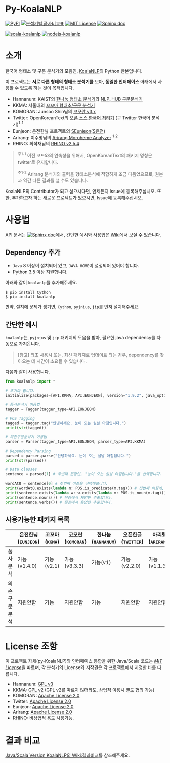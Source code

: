 # Py-KoalaNLP

[![PyPI](https://img.shields.io/pypi/v/koalanlp.svg?style=flat-square)](https://github.com/nearbydelta/py-koalanlp)
[![분석기별 품사비교표](https://img.shields.io/badge/%ED%92%88%EC%82%AC-%EB%B9%84%EA%B5%90%ED%91%9C-blue.svg?style=flat-square)](https://docs.google.com/spreadsheets/d/1OGM4JDdLk6URuegFKXg1huuKWynhg_EQnZYgTmG4h0s/edit?usp=sharing)
[![MIT License](https://img.shields.io/badge/license-MIT-green.svg?style=flat-square)](https://tldrlegal.com/license/mit-license)
[![Sphinx doc](https://img.shields.io/badge/Python-Doc-blue.svg?style=flat-square)](https://nearbydelta.github.io/py-koalanlp/build/html/)

[![scala-koalanlp](https://img.shields.io/badge/Scala-KoalaNLP-blue.svg?style=flat-square)](https://nearbydelta.github.io/KoalaNLP)
[![nodejs-koalanlp](https://img.shields.io/badge/Nodejs-KoalaNLP-blue.svg?style=flat-square)](https://nearbydelta.github.io/nodejs-koalanlp)

# 소개
한국어 형태소 및 구문 분석기의 모음인, [KoalaNLP](https://github.com/nearbydelta/koalanlp)의 Python 판본입니다.

이 프로젝트는 __서로 다른 형태의 형태소 분석기를__ 모아,
__동일한 인터페이스__ 아래에서 사용할 수 있도록 하는 것이 목적입니다.
* Hannanum: KAIST의 [한나눔 형태소 분석기](http://kldp.net/projects/hannanum/)와 [NLP_HUB 구문분석기](http://semanticweb.kaist.ac.kr/home/index.php/NLP_HUB)
* KKMA: 서울대의 [꼬꼬마 형태소/구문 분석기](http://kkma.snu.ac.kr/documents/index.jsp)
* KOMORAN: Junsoo Shin님의 [코모란 v3.x](https://github.com/shin285/KOMORAN)
* Twitter: OpenKoreanText의 [오픈 소스 한국어 처리기](http://openkoreantext.org) (구 Twitter 한국어 분석기)<sup>1-1</sup>
* Eunjeon: 은전한닢 프로젝트의 [SEunjeon(S은전)](https://bitbucket.org/eunjeon/seunjeon)
* Arirang: 이수명님의 [Arirang Morpheme Analyzer](http://cafe.naver.com/korlucene) <sup>1-2</sup>
* RHINO: 최석재님의 [RHINO v2.5.4](https://github.com/SukjaeChoi/RHINO)

> <sup>주1-1</sup> 이전 코드와의 연속성을 위해서, OpenKoreanText의 패키지 명칭은 twitter로 유지합니다.
>
> <sup>주1-2</sup> Arirang 분석기의 출력을 형태소분석에 적합하게 조금 다듬었으므로, 원본과 약간 다른 결과를 낼 수도 있습니다.

KoalaNLP의 Contributor가 되고 싶으시다면, 언제든지 Issue에 등록해주십시오.
또한, 추가하고자 하는 새로운 프로젝트가 있으시면, Issue에 등록해주십시오.

# 사용법
API 문서는 [![Sphinx doc](https://img.shields.io/badge/Python-Doc-blue.svg?style=flat-square)](https://nearbydelta.github.io/py-koalanlp/build/html/)에서, 간단한 예시와 사용법은 [Wiki](https://github.com/nearbydelta/py-koalanlp/wiki)에서 보실 수 있습니다.

## Dependency 추가
* `Java` 8 이상이 설치되어 있고, `JAVA_HOME`이 설정되어 있어야 합니다.
* Python 3.5 이상 지원합니다.

아래와 같이 `koalanlp`를 추가해주세요.
```shell
$ pip install Cython
$ pip install koalanlp
```

만약, 설치에 문제가 생기면, `Cython`, `pyjnius`, `jip`를 먼저 설치해주세요.

## 간단한 예시
`koalanlp`는, `pyjnius` 및 `jip` 패키지의 도움을 받아, 필요한 java dependency를 자동으로 가져옵니다.

> [참고] 최초 사용시 또는, 최신 패키지로 업데이트 되는 경우, dependency를 찾아오는 데 시간이 소요될 수 있습니다.

다음과 같이 사용합니다.
```python
from koalanlp import *

# 초기화 합니다.
initialize(packages=[API.KKMA, API.EUNJEON], version="1.9.2", java_options="-Xmx4g -Dfile.encoding=utf-8")

# 품사분석기 이용법
tagger = Tagger(tagger_type=API.EUNJEON)

# POS Tagging
tagged = tagger.tag("안녕하세요. 눈이 오는 설날 아침입니다.")
print(str(tagged))

# 의존구문분석기 이용법
parser = Parser(tagger_type=API.EUNJEON, parser_type=API.KKMA)

# Dependency Parsing
parsed = parser.parse("안녕하세요. 눈이 오는 설날 아침입니다.")
print(str(parsed))

# Data classes
sentence = parsed[1] # 두번째 문장인, "눈이 오는 설날 아침입니다."를 선택합니다.

wordAt0 = sentence[0] # 첫번째 어절을 선택해봅니다.
print(wordAt0.exists(lambda m: POS.is_predicate(m.tag))) # 첫번째 어절에, 용언(동사/형용사)을 포함한 형태소가 있는지 확인합니다.
print(sentence.exists(lambda w: w.exists(lambda m: POS.is_noun(m.tag)))) # 문장 전체에 체언(명사 등)을 포함한 어절이 있는지 확인합니다.
print(sentence.nouns()) # 문장에서 체언만 추출합니다.
print(sentence.verbs()) # 문장에서 용언만 추출합니다.
```

## 사용가능한 패키지 목록

|         | 은전한닢(`EUNJEON`) | 꼬꼬마(`KKMA`) | 코모란(`KOMORAN`) | 한나눔(`HANNANUM`) | 오픈한글(`TWITTER`) | 아리랑(`ARIRANG`) | 라이노(`RHINO`) |
|---------|-------------------|---------------|-----------------|------------------|--------------------|-----------------|---------------|
| 품사분석    | 가능(v1.4.0) | 가능(v2.1)  | 가능(v3.3.3) | 가능(v1)  | 가능(v2.2.0) | 가능(v1.1.3) | 가능(v2.5.4) |
| 의존구문분석 | 지원안함 | 가능 | 지원안함 | 가능 | 지원안함 | 지원안함 | 지원안함 |

# License 조항
이 프로젝트 자체(py-KoalaNLP)와 인터페이스 통합을 위한 Java/Scala 코드는 [*MIT License*](https://tldrlegal.com/license/mit-license)을 따르며,
각 분석기의 License와 저작권은 각 프로젝트에서 지정한 바를 따릅니다.
* Hannanum: [GPL v3](https://tldrlegal.com/license/gnu-general-public-license-v3-(gpl-3))
* KKMA: [GPL v2](https://tldrlegal.com/license/gnu-general-public-license-v2) (GPL v2를 따르지 않더라도, 상업적 이용시 별도 협의 가능)
* KOMORAN: [Apache License 2.0](https://tldrlegal.com/license/apache-license-2.0-(apache-2.0))
* Twitter: [Apache License 2.0](https://tldrlegal.com/license/apache-license-2.0-(apache-2.0))
* Eunjeon: [Apache License 2.0](https://tldrlegal.com/license/apache-license-2.0-(apache-2.0))
* Arirang: [Apache License 2.0](https://tldrlegal.com/license/apache-license-2.0-(apache-2.0))
* RHINO: 비상업적 용도 사용가능.

# 결과 비교
[Java/Scala Version KoalaNLP의 Wiki:결과비교](https://github.com/nearbydelta/KoalaNLP/wiki/4.-결과-비교)를 참조해주세요.
